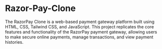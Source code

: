 # Razor-Pay-Clone
The RazorPay Clone is a web-based payment gateway platform built using HTML, CSS, Tailwind CSS, and JavaScript. This project replicates the core features and functionality of the RazorPay payment gateway, allowing users to make secure online payments, manage transactions, and view payment histories.
